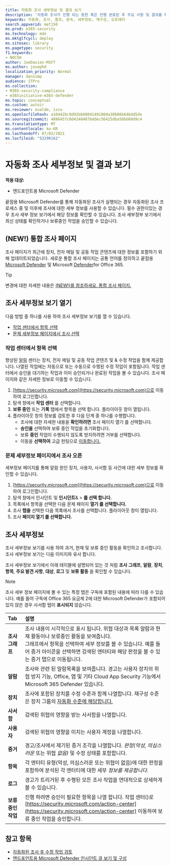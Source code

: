 ```yaml
---
title: 자동화 조사 세부정보 및 결과 보기
description: '자동화 조사가 진행 되는 동한 혹은 진행 완료된 후 주요 사항 및 결과를 확인할 수 있습니다. '
keywords: 자동화, 조사, 결과, 분속, 세부정보, 재구성, 오토에어
search.appverid: met150
ms.prod: m365-security
ms.technology: mde
ms.mktglfcycl: deploy
ms.sitesec: library
ms.pagetype: security
f1.keywords:
- NOCSH
author: JoeDavies-MSFT
ms.author: josephd
localization_priority: Normal
manager: dansimp
audience: ITPro
ms.collection:
- M365-security-compliance
- m365initiative-m365-defender
ms.topic: conceptual
ms.custom: autoir
ms.reviewer: evaldm, isco
ms.openlocfilehash: a10442bc9d92bb6004149180da30b86b646dd5de
ms.sourcegitcommit: 4886457c0d4248407bddec56425dba50bb60d9c4
ms.translationtype: MT
ms.contentlocale: ko-KR
ms.lasthandoff: 07/03/2021
ms.locfileid: "53290162"
---
```

# <a name="view-the-details-and-results-of-an-automated-investigation"></a>자동화 조사 세부정보 및 결과 보기

**적용 대상:**
- 엔드포인트용 Microsoft Defender

끝점용 Microsoft Defender를 [](automated-investigations.md) 통해 자동화된 조사가 실행되는 경우 자동화된 조사 프로세스 중 및 이후에 조사에 대한 세부 정보를 사용할 수 있습니다. 필수 권한이있는 경우 조사 세부 정보 보기에서 해당 정보를 확인할 수 있습니다.  조사 세부정부 보기에서 최신 상태를 확인하거나 보류중인 작업을 승인할 수 있습니다. 

## <a name="new-unified-investigation-page"></a>(NEW!) 통합 조사 페이지

조사 페이지가 최근에 장치, 전자 메일 및 공동 작업 콘텐츠에 대한 정보를 포함하기 위해 업데이트되었습니다. 새로운 통합 조사 페이지는 공통 언어를 정의하고 끝점용 [Microsoft Defender](microsoft-defender-endpoint.md) 및 Microsoft [Defender](/microsoft-365/security/office-365-security/office-365-atp)for Office 365. 

> [!TIP]
> 변경에 대한 자세한 내용은 [(NEW!)를 참조하세요. 통합 조사 페이지.](/microsoft-365/security/mtp/mtp-autoir-results)

## <a name="open-the-investigation-details-view"></a>조사 세부정보 보기 열기 

다음 방법 중 하나를 사용 하여 조사 세부정보 보기를 열 수 있습니다.

- [작업 센터에서 항목 선택](#select-an-item-in-the-action-center)
- [문제 세부정보 페이지에서 조사 선택](#open-an-investigation-from-an-incident-details-page)

### <a name="select-an-item-in-the-action-center"></a>작업 센터에서 항목 선택

향상된 [알림](auto-investigation-action-center.md) 센터는 [](manage-auto-investigation.md#remediation-actions) 장치, 전자 메일 및 공동 작업 콘텐츠 및 & 수정 작업을 함께 제공합니다. 나열된 작업에는 자동으로 또는 수동으로 수행된 수정 작업이 포함됩니다. 작업 센터에서 승인을 대기하는 작업과 이미 승인되거나 완료된 작업을 볼 수 있습니다. 조사 페이지와 같은 자세한 정보로 이동할 수 있습니다.

1. [https://security.microsoft.com](https://security.microsoft.com)으로 이동하여 로그인합니다. 
2. 탐색 창에서 **작업 센터** 를 선택합니다. 
3. **보류 중인** 또는 **기록** 탭에서 항목을 선택 합니다. 플라이아웃 창이 열립니다.
4. 플라이아웃 창의 정보를 검토한 후 다음 단계 중 하나를 수행합니다.
   - 조사에 대한 자세한 내용을 **확인하려면** 조사 페이지 열기 를 선택합니다.
   - **승인을** 선택하여 보류 중인 작업을 초기화합니다.
   - 보류 **중인** 작업이 수행되지 않도록 방지하려면 거부를 선택합니다.
   - 이동을 **선택하여** 고급 헌팅으로 [이동합니다.](advanced-hunting-overview.md)

### <a name="open-an-investigation-from-an-incident-details-page"></a>문제 세부정보 페이지에서 조사 오픈 

세부정보 페이지를 통해 알람 원인 장치, 사용자, 사서함 등 사건에 대한 세부 정보를 확인할 수 있습니다. 

1. [https://security.microsoft.com](https://security.microsoft.com)으로 이동하여 로그인합니다. 
2. 탐색 창에서 인시던트 및 **인시던트**&  >  **를 선택 합니다.** 
3. 목록에서 항목을 선택한 다음 문제 페이지 **열기 를 선택합니다.**
4. 조사 **탭을** 선택한 다음 목록에서 조사를 선택합니다. 플라이아웃 창이 열립니다.
5. 조사 **페이지 열기 를 선택합니다.** 

## <a name="investigation-details"></a>조사 세부정보

조사 세부정보 보기를 사용 하여 과거, 현재 및 보류 중인 활동을 확인하고 조사합니다. 조사 세부정보 보기는 다음 이미지와 유사 합니다.

조사 세부정보 보기에서 아래 테이블에 설명되어 있는 것 처럼 **조사 그래프**, **알람**, **장치**, **항목**, **주요 발견 사항**, **대상**, **로그** 및 **보류 활동** 을 확인할 수 있습니다. 

> [!NOTE]
> 조사 세부 정보 페이지에 볼 수 있는 특정 탭은 구독에 포함된 내용에 따라 다를 수 있습니다. 예를 들어 구독에 Office 365 요금제 2에 대한 Microsoft Defender가 포함되어 있지 않은 경우 사서함 탭이 **표시되지** 않습니다.

| Tab | 설명 |
|:--------|:--------|
| **조사 그래프** | 조사 내용이 시각적으로 표시 됩니다. 위협 대상과 목록 알람과 현재 활동이나 보류중인 활동을 보여줍니다. <br/>그래프에서 항목을 선택하여 세부 정보를 볼 수 있습니다. 예를 들어 증거  아이콘을 선택하면 검색된 엔터티와 해당 판정을 볼 수 있는 증거 탭으로 이동됩니다.  |
| **알람** | 조사와 관련 된 알람목록을 보여줍니다.  경고는 사용자 장치의 위협 방지 기능, Office, 앱 및 기타 Cloud App Security 기능에서 Microsoft 365 Defender 있습니다.|
| **장치** | 조사에 포함된 장치를 수정 수준과 함께 나열합니다. 재구성 수준은 장치 그룹의 [자동화 수준에 해당합니다.](automation-levels.md) |
| **사서함** |검색된 위협의 영향을 받는 사서함을 나열합니다.  |
| **사용자**  | 검색된 위협의 영향을 미치는 사용자 계정을 나열합니다. |
| **증거** | 경고/조사에서 제기된 증거 조각을 나열합니다. *판정(악성,* *의심스러운* 또는 위협 *없음)* 및 수정 상태를 포함합니다. |
| **항목** | 각 엔터티 유형(악성, 의심스러운 또는 위협이 없음)에 대한 판정을 포함하여 분석된 각 엔터티에 대한 세부 *정보를 제공합니다.* |
|**로그** | 경고가 트리거된 후 수행된 모든 조사 작업을 연대적으로 상세하게 볼 수 있습니다.|
| **보류 중인 작업** | 진행 하려면 승인이 필요한 항목을 나열 합니다. 작업 센터()로 [https://security.microsoft.com/action-center](https://security.microsoft.com/action-center) 이동하여 보류 중인 작업을 승인합니다. |

## <a name="see-also"></a>참고 항목

- [자동화된 조사 후 수정 작업 검토](manage-auto-investigation.md)
- [엔드포인트용 Microsoft Defender 인시던트 큐 보기 및 구성](view-incidents-queue.md)